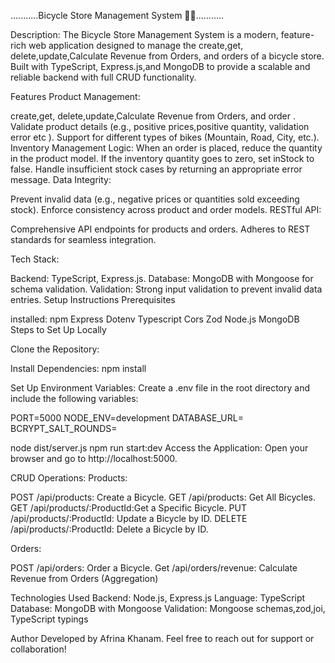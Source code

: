 ...........Bicycle Store Management System 🚴‍♂️...........

Description:
The Bicycle Store Management System is a modern, feature-rich web application designed to manage the create,get, delete,update,Calculate Revenue from Orders, and orders of a bicycle store. Built with TypeScript, Express.js,and MongoDB to provide a scalable and reliable backend with full CRUD functionality.

Features
Product Management:

create,get, delete,update,Calculate Revenue from Orders, and order .
Validate product details (e.g., positive prices,positive quantity, validation error etc ).
Support for different types of bikes (Mountain, Road, City, etc.).
Inventory Management Logic:
When an order is placed, reduce the quantity in the product model.
If the inventory quantity goes to zero, set inStock to false.
Handle insufficient stock cases by returning an appropriate error message.
Data Integrity:

Prevent invalid data (e.g., negative prices or quantities sold exceeding stock).
Enforce consistency across product and order models.
RESTful API:

Comprehensive API endpoints for products and orders.
Adheres to REST standards for seamless integration.

Tech Stack:

Backend: TypeScript, Express.js.
Database: MongoDB with Mongoose for schema validation.
Validation: Strong input validation to prevent invalid data entries.
Setup Instructions
Prerequisites

installed:
npm 
Express
Dotenv
Typescript
Cors
Zod
Node.js 
MongoDB 
Steps to Set Up Locally

Clone the Repository:

Install Dependencies:
npm install

Set Up Environment Variables: Create a .env file in the root directory and include the following variables:

PORT=5000
NODE_ENV=development
DATABASE_URL=
BCRYPT_SALT_ROUNDS=

node dist/server.js
npm run start:dev
Access the Application: Open your browser and go to http://localhost:5000.

CRUD Operations:
Products:

POST /api/products: Create a Bicycle.
GET /api/products: Get All Bicycles.
GET /api/products/:ProductId:Get a Specific Bicycle.
PUT /api/products/:ProductId: Update a Bicycle by ID.
DELETE /api/products/:ProductId:  Delete a Bicycle by ID.

Orders:

POST /api/orders: Order a Bicycle.
Get /api/orders/revenue: Calculate Revenue from Orders (Aggregation)

Technologies Used
Backend: Node.js, Express.js
Language: TypeScript
Database: MongoDB with Mongoose
Validation: Mongoose schemas,zod,joi, TypeScript typings

Author
Developed by Afrina Khanam. Feel free to reach out for support or collaboration!
